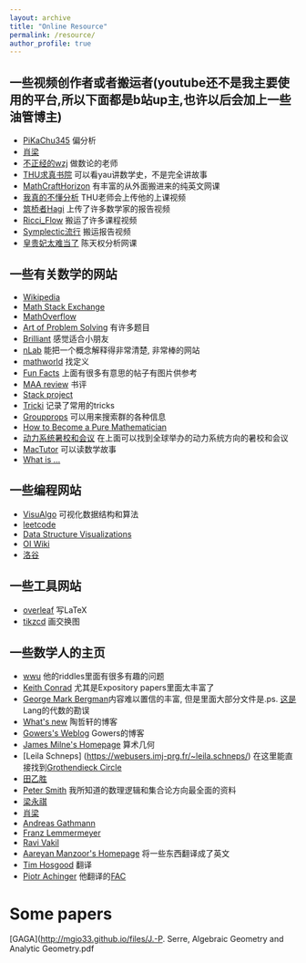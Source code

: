 ```yaml
---
layout: archive
title: "Online Resource"
permalink: /resource/
author_profile: true
---
```


##  一些视频创作者或者搬运者(youtube还不是我主要使用的平台,所以下面都是b站up主,也许以后会加上一些油管博主)
   - [PiKaChu345](https://space.bilibili.com/180947374/?spm_id_from=333.999.0.0) 偏分析
   - [肖梁](https://space.bilibili.com/522336423/?spm_id_from=333.999.0.0) 
   - [不正经的wzj](https://space.bilibili.com/472745643/?spm_id_from=333.999.0.0) 做数论的老师
   - [THU求真书院](https://space.bilibili.com/631287351/?spm_id_from=333.999.0.0) 可以看yau讲数学史，不是完全讲故事
   - [MathCraftHorizon](https://space.bilibili.com/3546384531720558/?spm_id_from=333.999.0.0) 有丰富的从外面搬进来的纯英文网课
   - [我真的不懂分析](https://space.bilibili.com/85657899/?spm_id_from=333.999.0.0) THU老师会上传他的上课视频
   - [筑桥者Hagi](https://space.bilibili.com/617908/?spm_id_from=333.999.0.0) 上传了许多数学家的报告视频
   - [Ricci_Flow](https://space.bilibili.com/7237500/video?tid=0&pn=2&keyword=&order=pubdate) 搬运了许多课程视频
   - [Symplectic流行](https://space.bilibili.com/371865065/?spm_id_from=333.999.0.0) 搬运报告视频
   - [皇贵妃太难当了](https://space.bilibili.com/383595761/?spm_id_from=333.999.0.0) 陈天权分析网课

##  一些有关数学的网站
   - [Wikipedia](https://en.wikipedia.org/wiki/Wiki) 
   - [Math Stack Exchange](https://math.stackexchange.com/)
   - [MathOverflow](https://mathoverflow.net/)
   - [Art of Problem Solving](https://artofproblemsolving.com/community) 有许多题目
   - [Brilliant](https://brilliant.org/) 感觉适合小朋友
   - [nLab](https://ncatlab.org/nlab/show/HomePage) 能把一个概念解释得非常清楚, 非常棒的网站
   - [mathworld](https://mathworld.wolfram.com/) 找定义 
   - [Fun Facts](https://math.hmc.edu/funfacts/) 上面有很多有意思的帖子有图片供参考
   - [MAA review](https://kconrad.math.uconn.edu/) 书评
   - [Stack project](https://stacks.math.columbia.edu/) 
   - [Tricki](https://www.tricki.org/) 记录了常用的tricks
   - [Groupprops](https://groupprops.subwiki.org/) 可以用来搜索群的各种信息
   - [How to Become a Pure Mathematician](http://hbpms.blogspot.com/?m=1)
   - [动力系统暑校和会议](https://www.ergodictheory.net/) 在上面可以找到全球举办的动力系统方向的暑校和会议
   - [MacTutor](https://mathshistory.st-andrews.ac.uk/) 可以读数学故事
   - [What is ...](https://arminstraub.com/math/what-is-column)
   

##  一些编程网站
   - [VisuAlgo](https://visualgo.net/zh) 可视化数据结构和算法
   - [leetcode](https://leetcode.com/)
   - [Data Structure Visualizations](https://www.cs.usfca.edu/~galles/visualization/Algorithms.html)  
   - [OI Wiki](https://oi-wiki.org/)
   - [洛谷](https://www.luogu.com.cn/)
 
## 一些工具网站
   - [overleaf](https://cn.overleaf.com/) 写LaTeX
   - [tikzcd](https://tikzcd.yichuanshen.de/)   画交换图

## 一些数学人的主页
   - [wwu](https://www.ocf.berkeley.edu/~wwu/) 他的riddles里面有很多有趣的问题
   - [Keith Conrad](https://kconrad.math.uconn.edu/) 尤其是Expository papers里面太丰富了
   - [George Mark Bergman](https://math.berkeley.edu/~gbergman/)内容难以置信的丰富, 但是里面大部分文件是.ps. [这是](https://math.berkeley.edu/~gbergman/.C.to.L/)Lang的代数的勘误
   - [What's new](https://terrytao.wordpress.com/) 陶哲轩的博客
   - [Gowers's Weblog](https://gowers.wordpress.com/) Gowers的博客
   - [James Milne's Homepage](https://www.jmilne.org/) 算术几何
   - [Leila Schneps] (https://webusers.imj-prg.fr/~leila.schneps/) 在这里能直接找到[Grothendieck Circle](https://webusers.imj-prg.fr/~leila.schneps/grothendieckcircle/index.php)
   - [田乙胜](https://sites.google.com/site/yishengtianmaths/home)
   - [Peter Smith](https://www.logicmatters.net/) 我所知道的数理逻辑和集合论方向最全面的资料
   - [梁永祺](https://faculty.ustc.edu.cn/yqliang/index.jsp)
   - [肖梁](http://faculty.bicmr.pku.edu.cn/~lxiao/index.htm)
   - [Andreas Gathmann](https://math.rptu.de/en/wgs/agag/people/head/gathmann/seite)
   - [Franz Lemmermeyer](http://www.fen.bilkent.edu.tr/~franz/)
   - [Ravi Vakil](https://math.stanford.edu/~vakil/)
   - [Aareyan Manzoor's Homepage](https://aareyanmanzoor.github.io/) 将一些东西翻译成了英文
   - [Tim Hosgood](https://thosgood.com/) 翻译
   - [Piotr Achinger](https://achinger.impan.pl/index.html) 他翻译的[FAC](https://achinger.impan.pl/fac/fac.pdf)

Some papers
=====
[GAGA](http://mgio33.github.io/files/J.-P. Serre, Algebraic Geometry and Analytic Geometry.pdf
   